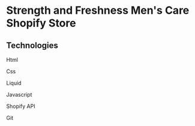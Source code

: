 # Strength and Freshness Men's Care Shopify Store

## Technologies


Html

Css


Liquid

Javascript

Shopify API


Git


